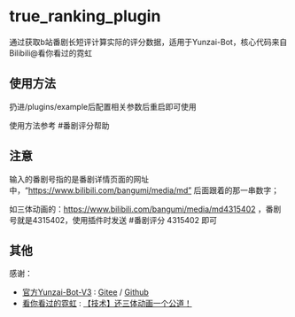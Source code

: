 # true_ranking_plugin
通过获取b站番剧长短评计算实际的评分数据，适用于Yunzai-Bot，核心代码来自Bilibili@看你看过的霓虹

## 使用方法
扔进/plugins/example后配置相关参数后重启即可使用

使用方法参考 #番剧评分帮助

## 注意
输入的番剧号指的是番剧详情页面的网址中，“https://www.bilibili.com/bangumi/media/md” 后面跟着的那一串数字；

如三体动画的：https://www.bilibili.com/bangumi/media/md4315402 ，番剧号就是4315402，使用插件时发送 #番剧评分 4315402 即可

## 其他
感谢：

* [官方Yunzai-Bot-V3](https://github.com/Le-niao/Yunzai-Bot) : [Gitee](https://gitee.com/Le-niao/Yunzai-Bot)
  / [Github](https://github.com/Le-niao/Yunzai-Bot)
* [看你看过的霓虹](https://space.bilibili.com/295614485) : [【技术】还三体动画一个公道！](https://www.bilibili.com/video/BV1WG4y117mz)
